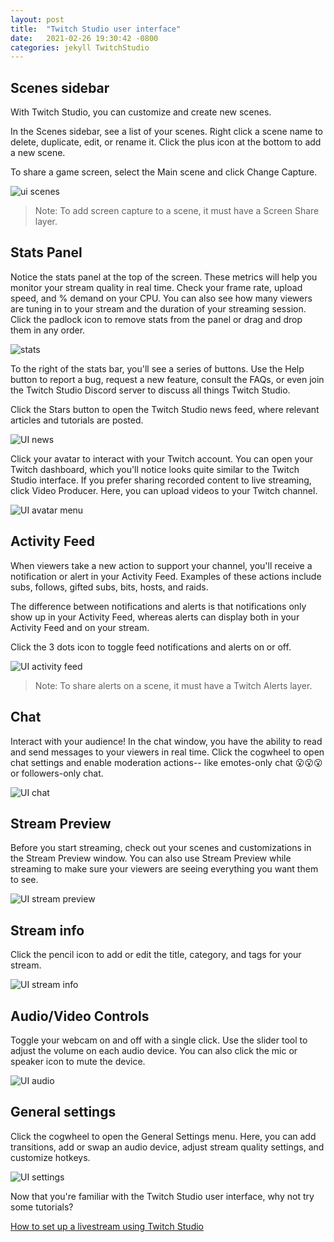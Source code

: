 ```yaml
---
layout: post
title:  "Twitch Studio user interface"
date:   2021-02-26 19:30:42 -0800
categories: jekyll TwitchStudio
---
```


<!-- Stats panel: Monitor stream performance in real-time. 
Activity feed: Toggle notifications and alerts (reference doc for feed and alert terms?) 
Interact with chat: Read and send messages to your audience. Enable moderation actions in chat settings.
Click a scene to view it in the Stream Preview window. Switch between scenes to preview transitions.
Quick buttons: Click to toggle webcam and audio on/off. Use sliders to Adjust mic and speaker volumes or click to mute/unmute.
Make your content searchable: Add a title, category, and one or more tags to your video.  -->

## Scenes sidebar

With Twitch Studio, you can customize and create new scenes. 

<!-- Scenes are visual themes to display throughout your stream. You'll notice that you have a Main, Just Chatting, and Be Right Back scene to start. The Main scene, for instance, might include a webcam capture, your game screen, and an alerts banner. If you need to take a break but don't want to stop streaming, customize the Be Right Back scene to pop on screen while you're away.  -->

In the Scenes sidebar, see a list of your scenes. Right click a scene name to delete, duplicate, edit, or rename it. Click the plus icon at the bottom to add a new scene.

To share a game screen, select the Main scene and click Change Capture.

![ui scenes](https://raw.githubusercontent.com/rbec276/rbec276.github.io/master/assets/UI_scenes.PNG)

> Note: To add screen capture to a scene, it must have a Screen Share layer. 

<!-- <p align="center">
<img src="/assets/twitch_studio_assets/UI_scenes.png" alt="Scenes sidebar" width="350">
</p> -->

## Stats Panel
Notice the stats panel at the top of the screen. These metrics will help you monitor your stream quality in real time. Check your frame rate, upload speed, and % demand on your CPU. You can also see how many viewers are tuning in to your stream and the duration of your streaming session. Click the padlock icon to remove stats from the panel or drag and drop them in any order. 

![stats](https://raw.githubusercontent.com/rbec276/rbec276.github.io/master/assets/stats.png)
<!-- <p align="center">
<img src="/assets/twitch_studio_assets/stats.png" alt="Stats panel" width="800">
</p> -->

To the right of the stats bar, you'll see a series of buttons. Use the Help button to report a bug, request a new feature, consult the FAQs, or even join the Twitch Studio Discord server to discuss all things Twitch Studio. 

Click the Stars button to open the Twitch Studio news feed, where relevant articles and tutorials are posted.

![UI news](https://raw.githubusercontent.com/rbec276/rbec276.github.io/master/assets/UI_news.PNG)
<!-- <p align="center">
<img src="/assets/twitch_studio_assets/UI_news.png" alt="Newsfeed" width="500">
</p> -->


Click your avatar to interact with your Twitch account. You can open your Twitch dashboard, which you'll notice looks quite similar to the Twitch Studio interface. If you prefer sharing recorded content to live streaming, click Video Producer. Here, you can upload videos to your Twitch channel.

![UI avatar menu](https://raw.githubusercontent.com/rbec276/rbec276.github.io/master/assets/UI_avatar_menu.PNG)
<!-- <p align="center">
<img src="/assets/twitch_studio_assets/UI_avatar_menu.png" alt="Avatar menu" width="200">
</p> -->

<!-- 
Avatar: 
    Dashboard: open your Twitch dashboard/stream manager
    Channel page: Opens your Twitch channel home page i.e. twitch.tv/yourusername
    Video producer: open Video Producer tab in Twitch (under Content) >> allows you to upload recorded video. (alternative to live streaming) -->

## Activity Feed 
<!-- Notifications and alerts show up in your Activity Feed; examples include new subs, follows, gifted subs, bits, and other actions that viewers can take to support your channel. -->

When viewers take a new action to support your channel, you'll receive a notification or alert in your Activity Feed. Examples of these actions include subs, follows, gifted subs, bits, hosts, and raids. 

The difference between notifications and alerts is that notifications only show up in your Activity Feed, whereas alerts can display both in your Activity Feed and on your stream. 

Click the 3 dots icon to toggle feed notifications and alerts on or off. 

![UI activity feed](https://raw.githubusercontent.com/rbec276/rbec276.github.io/master/assets/UI_activity_feed.PNG)
<!-- <p align="center">
<img src="/assets/twitch_studio_assets/UI_activity_feed.png" alt="Activity Feed" width="300">
</p> -->

> Note: To share alerts on a scene, it must have a Twitch Alerts layer.

## Chat
Interact with your audience! In the chat window, you have the ability to read and send messages to your viewers in real time. Click the cogwheel to open chat settings and enable moderation actions-- like emotes-only chat 😮😮😮 or followers-only chat.

![UI chat](https://raw.githubusercontent.com/rbec276/rbec276.github.io/master/assets/UI_chat.png)
<!-- <p align="center">
<img src="/assets/twitch_studio_assets/UI_chat.png" alt="Chat Window" width="300">
</p> -->

## Stream Preview
Before you start streaming, check out your scenes and customizations in the Stream Preview window. You can also use Stream Preview while streaming to make sure your viewers are seeing everything you want them to see. 

![UI stream preview](https://raw.githubusercontent.com/rbec276/rbec276.github.io/master/assets/UI_stream_preview.PNG)
<!-- <p align="center">
<img src="/assets/twitch_studio_assets/UI_stream_preview.png" alt="Stream Preview" width="600">
</p> -->

## Stream info
Click the pencil icon to add or edit the title, category, and tags for your stream. 

![UI stream info](https://raw.githubusercontent.com/rbec276/rbec276.github.io/master/assets/UI_stream_info.PNG)
<!-- <p align="center">
<img src="/assets/twitch_studio_assets/UI_stream_info.png" alt="Stream Info" width="600">
</p> -->

## Audio/Video Controls
Toggle your webcam on and off with a single click. Use the slider tool to adjust the volume on each audio device. You can also click the mic or speaker icon to mute the device.

![UI audio](https://raw.githubusercontent.com/rbec276/rbec276.github.io/master/assets/UI_audio.PNG)
<!-- <p align="center">
<img src="/assets/twitch_studio_assets/UI_audio.png" alt="Audio/Video Buttons" width="600">
</p> -->

## General settings
Click the cogwheel to open the General Settings menu. Here, you can add transitions, add or swap an audio device, adjust stream quality settings, and customize hotkeys.

![UI settings](https://raw.githubusercontent.com/rbec276/rbec276.github.io/master/assets/UI_settings.PNG)
<!-- <p align="center">
<img src="/assets/twitch_studio_assets/UI_settings.png" alt="General Settings" width="600">
</p> -->

Now that you're familiar with the Twitch Studio user interface, why not try some tutorials? 

[How to set up a livestream using Twitch Studio](/jekyll/twitchstudio/2021/02/27/How_to_set_up_livestream.html)
